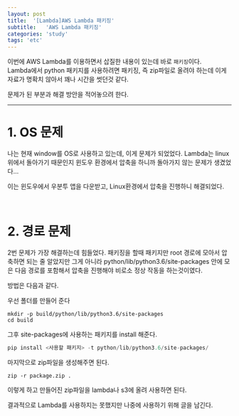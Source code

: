 ```yaml
---
layout: post
title:  '[Lambda]AWS Lambda 패키징'
subtitle:   'AWS Lambda 패키징'
categories: 'study'
tags: 'etc'
---
```


이번에 AWS Lambda를 이용하면서 삽질한 내용이 있는데 바로 ``패키징``이다.  
Lambda에서 python 패키지를 사용하려면 패키징, 즉 zip파일로 올려야 하는데 이게 자료가 명확치 않아서 꽤나 시간을 썻던것 같다. 

문제가 된 부분과 해결 방안을 적어놓으려 한다.

---

# 1. OS 문제

나는 현재 window를 OS로 사용하고 있는데, 이게 문제가 되었었다. Lambda는 linux위에서 돌아가기 때문인지 윈도우 환경에서 압축을 하니까 돌아가지 않는 문제가 생겼었다...

이는 윈도우에서 우분투 앱을 다운받고, Linux환경에서 압축을 진행하니 해결되었다.

<br>

# 2. 경로 문제

2번 문제가 가장 해결하는데 힘들었다. 패키징을 할때 패키지만 root 경로에 모아서 압축하면 되는 줄 알았지만 그게 아니라 python/lib/python3.6/site-packages 안에 모은 다음 경로를 포함해서 압축을 진행해야 비로소 정상 작동을 하는것이였다.

방법은 다음과 같다.

우선 폴더를 만들어 준다

```
mkdir -p build/python/lib/python3.6/site-packages  
cd build
```

그후 site-packages에 사용하는 패키지를 install 해준다.

```python
pip install <사용할 패키지> -t python/lib/python3.6/site-packages/
```

마지막으로 zip파일을 생성해주면 된다.

```
zip -r package.zip .
```

이렇게 하고 만들어진 zip파일을 lambda나 s3에 올려 사용하면 된다.

결과적으로 Lambda를 사용하지는 못했지만 나중에 사용하기 위해 글을 남긴다.


